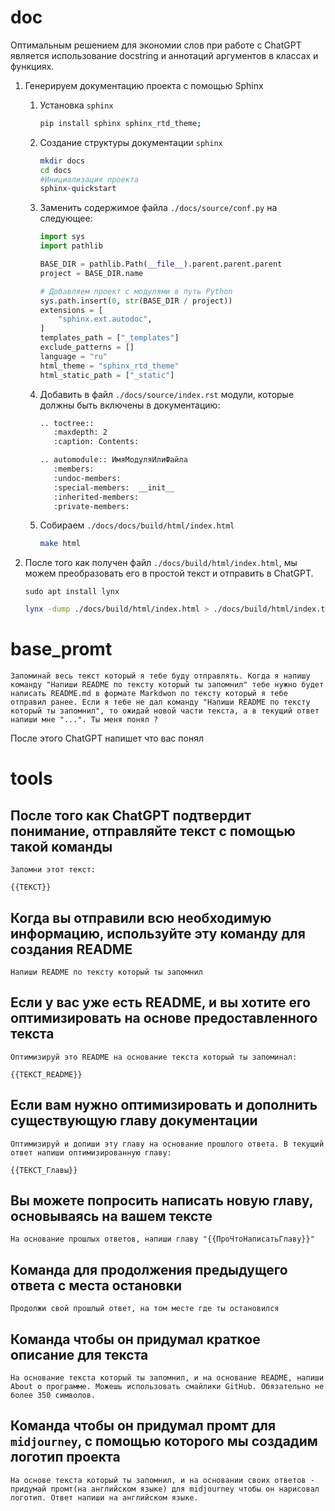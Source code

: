 # doc

Оптимальным решением для экономии слов при работе с ChatGPT является использование docstring и аннотаций аргументов в классах и функциях.

1. Генерируем документацию проекта с помощью Sphinx
   1. Установка `sphinx`

      ```bash
      pip install sphinx sphinx_rtd_theme;
      ```

   2. Создание структуры документации `sphinx`

      ```bash
      mkdir docs
      cd docs
      #Инициализация проекта
      sphinx-quickstart
      ```

   3. Заменить содержимое файла `./docs/source/conf.py` на следующее:

      ```python
      import sys
      import pathlib

      BASE_DIR = pathlib.Path(__file__).parent.parent.parent
      project = BASE_DIR.name

      # Добавляем проект с модулями в путь Python
      sys.path.insert(0, str(BASE_DIR / project))
      extensions = [
          "sphinx.ext.autodoc",
      ]
      templates_path = ["_templates"]
      exclude_patterns = []
      language = "ru"
      html_theme = "sphinx_rtd_theme"
      html_static_path = ["_static"]
      ```

   4. Добавить в файл `./docs/source/index.rst` модули, которые должны быть включены в документацию:

      ```txt
      .. toctree::
         :maxdepth: 2
         :caption: Contents:

      .. automodule:: ИмяМодуляИлиФайла
         :members:
         :undoc-members:
         :special-members:  __init__
         :inherited-members:
         :private-members:
      ```

   5. Собираем `./docs/docs/build/html/index.html`

      ```bash
      make html   
      ```

2. После того как получен файл `./docs/build/html/index.html`, мы можем преобразовать его в простой текст и отправить в ChatGPT.

   ```promt
   sudo apt install lynx
   ```

   ```bash
   lynx -dump ./docs/build/html/index.html > ./docs/build/html/index.txt 
   ```

# base_promt

```promt
Запоминай весь текст который я тебе буду отправлять. Когда я напишу команду "Напиши README по тексту который ты запомнил" тебе нужно будет написать README.md в формате Markdwon по тексту который я тебе отправил ранее. Если я тебе не дал команду "Напиши README по тексту который ты запомнил", то ожидай новой части текста, а в текущий ответ напиши мне "...". Ты меня понял ?
```

После этого ChatGPT напишет что вас понял

# tools

## После того как ChatGPT подтвердит понимание, отправляйте текст с помощью такой команды

```promt
Запомни этот текст:

{{ТЕКСТ}}
```

## Когда вы отправили всю необходимую информацию, используйте эту команду для создания README

```promt
Напиши README по тексту который ты запомнил
```

## Если у вас уже есть README, и вы хотите его оптимизировать на основе предоставленного текста

```promt
Оптимизируй это README на основание текста который ты запоминал: 

{{ТЕКСТ_README}}
```

## Если вам нужно оптимизировать и дополнить существующую главу документации

```promt
Оптимизируй и допиши эту главу на основание прошлого ответа. В текущий ответ напиши оптимизированную главу:

{{ТЕКСТ_Главы}}
```

## Вы можете попросить написать новую главу, основываясь на вашем тексте

```promt
На основание прошлых ответов, напиши главу "{{ПроЧтоНаписатьГлаву}}" 
```

## Команда для продолжения предыдущего ответа с места остановки

```promt
Продолжи свой прошлый ответ, на том месте где ты остановился
```

## Команда чтобы он придумал краткое описание для текста

```promt
На основание текста который ты запомнил, и на основание README, напиши About о программе. Можешь использовать смайлики GitHub. Обязательно не более 350 символов.
```

## Команда чтобы он придумал промт для `midjourney`, с помощью которого мы создадим логотип проекта

```promt
На основе текста который ты запомнил, и на основании своих ответов - придумай промт(на английском языке) для midjourney чтобы он нарисовал логотип. Ответ напиши на английском языке.
```
